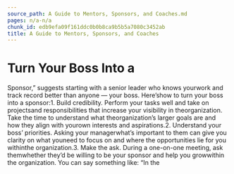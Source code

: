 ```yaml
---
source_path: A Guide to Mentors, Sponsors, and Coaches.md
pages: n/a-n/a
chunk_id: edb9efa09f161ddc0b0b8ca9b5b5a7080c3452ab
title: A Guide to Mentors, Sponsors, and Coaches
---
```

# Turn Your Boss Into a

Sponsor,” suggests starting with a senior leader who knows yourwork and track record better than anyone — your boss. Here’show to turn your boss into a sponsor:1. Build credibility. Perform your tasks well and take on projectsand responsibilities that increase your visibility in theorganization. Take the time to understand what theorganization’s larger goals are and how they align with yourown interests and aspirations.2. Understand your boss’ priorities. Asking your managerwhat’s important to them can give you clarity on what youneed to focus on and where the opportunities lie for you withinthe organization.3. Make the ask. During a one-on-one meeting, ask themwhether they’d be willing to be your sponsor and help you growwithin the organization. You can say something like: “In the
